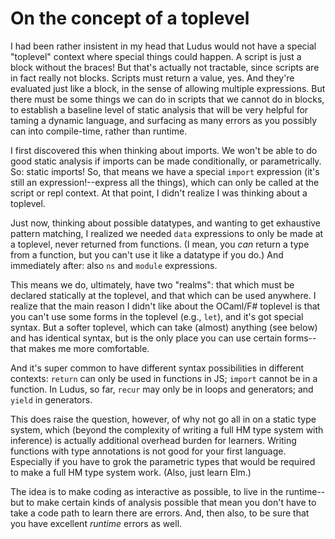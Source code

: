 # On the concept of a toplevel

I had been rather insistent in my head that Ludus would not have a special "toplevel" context where special things could happen. A script is just a block without the braces! But that's actually not tractable, since scripts are in fact really not blocks. Scripts must return a value, yes. And they're evaluated just like a block, in the sense of allowing multiple expressions. But there must be some things we can do in scripts that we cannot do in blocks, to establish a baseline level of static analysis that will be very helpful for taming a dynamic language, and surfacing as many errors as you possibly can into compile-time, rather than runtime.

I first discovered this when thinking about imports. We won't be able to do good static analysis if imports can be made conditionally, or parametrically. So: static imports! So, that means we have a special `import` expression (it's still an expression!--express all the things), which can only be called at the script or repl context. At that point, I didn't realize I was thinking about a toplevel.

Just now, thinking about possible datatypes, and wanting to get exhaustive pattern matching, I realized we needed `data` expressions to only be made at a toplevel, never returned from functions. (I mean, you _can_ return a type from a function, but you can't use it like a datatype if you do.) And immediately after: also `ns` and `module` expressions.

This means we do, ultimately, have two "realms": that which must be declared statically at the toplevel, and that which can be used anywhere. I realize that the main reason I didn't like about the OCaml/F# toplevel is that you can't use some forms in the toplevel (e.g., `let`), and it's got special syntax. But a softer toplevel, which can take (almost) anything (see below) and has identical syntax, but is the only place you can use certain forms--that makes me more comfortable.

And it's super common to have different syntax possibilities in different contexts: `return` can only be used in functions in JS; `import` cannot be in a function. In Ludus, so far, `recur` may only be in loops and generators; and `yield` in generators.

This does raise the question, however, of why not go all in on a static type system, which (beyond the complexity of writing a full HM type system with inference) is actually additional overhead burden for learners. Writing functions with type annotations is not good for your first language. Especially if you have to grok the parametric types that would be required to make a full HM type system work. (Also, just learn Elm.)

The idea is to make coding as interactive as possible, to live in the runtime--but to make certain kinds of analysis possible that mean you don't have to take a code path to learn there are errors. And, then also, to be sure that you have excellent _runtime_ errors as well.